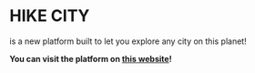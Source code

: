 # HIKE CITY
is a new platform built to let you explore any city on this planet!

**You can visit the platform on [this website](https://horstandr.github.io/hike-city)!**